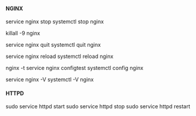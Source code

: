 #### NGINX
service nginx stop
systemctl stop nginx

killall -9 nginx

service nginx quit
systemctl quit nginx

service nginx reload
systemctl reload nginx

nginx -t
service nginx configtest
systemctl config nginx

service nginx -V
systemctl -V nginx

#### HTTPD
sudo service httpd start
​sudo service httpd stop
​sudo service httpd restart